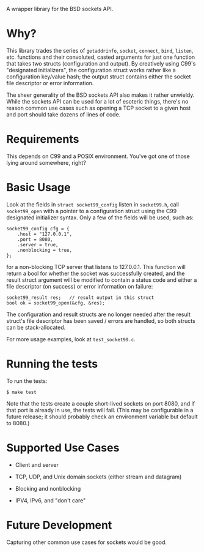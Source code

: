 A wrapper library for the BSD sockets API.

# Why?

This library trades the series of `getaddrinfo`, `socket`, `connect`,
`bind`, `listen`, etc. functions and their convoluted, casted arguments
for just one function that takes two structs (configuration and output).
By creatively using C99's "designated initializers", the configuration
struct works rather like a configuration key/value hash; the output
struct contains either the socket file descriptor or error information.

The sheer generality of the BSD sockets API also makes it rather
unwieldy. While the sockets API can be used for a lot of esoteric
things, there's no reason common use cases such as opening a TCP socket
to a given host and port should take dozens of lines of code.


# Requirements

This depends on C99 and a POSIX environment. You've got one of those
lying around somewhere, right?


# Basic Usage

Look at the fields in `struct socket99_config` listen in `socket99.h`,
call `socket99_open` with a pointer to a configuration struct using the
C99 designated initializer syntax. Only a few of the fields will be
used, such as:

    socket99_config cfg = {
        .host = "127.0.0.1",
        .port = 8080,
        .server = true,
        .nonblocking = true,
    };

for a non-blocking TCP server that listens to 127.0.0.1. This function
will return a bool for whether the socket was successfully created, and
the result struct argument will be modified to contain a status code and
either a file descriptor (on success) or error information on failure:

    socket99_result res;   // result output in this struct
    bool ok = socket99_open(&cfg, &res);

The configuration and result structs are no longer needed after the
result struct's file descriptor has been saved / errors are handled, so
both structs can be stack-allocated.

For more usage examples, look at `test_socket99.c`.


# Running the tests

To run the tests:

    $ make test
    
Note that the tests create a couple short-lived sockets on port 8080,
and if that port is already in use, the tests will fail. (This may be
configurable in a future release; it should probably check an
environment variable but default to 8080.)


# Supported Use Cases

+ Client and server

+ TCP, UDP, and Unix domain sockets (either stream and datagram)

+ Blocking and nonblocking

+ IPV4, IPv6, and "don't care"


# Future Development

Capturing other common use cases for sockets would be good.
